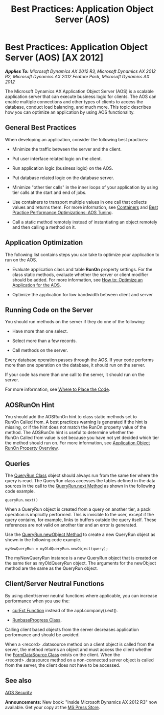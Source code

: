 ﻿---
title: 'Best Practices: Application Object Server (AOS)'
TOCTitle: 'Best Practices: Application Object Server (AOS)'
ms:assetid: d3ad30d8-9692-4f58-98bc-817af4bfe411
ms:mtpsurl: https://msdn.microsoft.com/en-us/library/Cc576577(v=AX.60)
ms:contentKeyID: 35251968
ms.date: 05/18/2015
mtps_version: v=AX.60
---

# Best Practices: Application Object Server (AOS) [AX 2012]


_**Applies To:** Microsoft Dynamics AX 2012 R3, Microsoft Dynamics AX 2012 R2, Microsoft Dynamics AX 2012 Feature Pack, Microsoft Dynamics AX 2012_

The Microsoft Dynamics AX Application Object Server (AOS) is a scalable application server that can execute business logic for clients. The AOS can enable multiple connections and other types of clients to access the database, conduct load balancing, and much more. This topic describes how you can optimize an application by using AOS functionality.

## General Best Practices

When developing an application, consider the following best practices:

  - Minimize the traffic between the server and the client.

  - Put user interface related logic on the client.

  - Run application logic (business logic) on the AOS.

  - Put database related logic on the database server.

  - Minimize "other tier calls" in the inner loops of your application by using tier calls at the start and end of jobs.

  - Use containers to transport multiple values in one call that collects values and returns them. For more information, see [Containers](containers.md) and [Best Practice Performance Optimizations: AOS Tuning](best-practice-performance-optimizations-aos-tuning.md).

  - Call a static method remotely instead of instantiating an object remotely and then calling a method on it.

## Application Optimization

The following list contains steps you can take to optimize your application to run on the AOS.

  - Evaluate application class and table **RunOn** property settings. For the class static methods, evaluate whether the server or client modifier should be added. For more information, see [How to: Optimize an Application for the AOS](how-to-optimize-an-application-for-the-aos.md).

  - Optimize the application for low bandwidth between client and server

## Running Code on the Server

You should run methods on the server if they do one of the following:

  - Have more than one select.

  - Select more than a few records.

  - Call methods on the server.

Every database operation passes through the AOS. If your code performs more than one operation on the database, it should run on the server.

If your code has more than one call to the server, it should run on the server.

For more information, see [Where to Place the Code](where-to-place-the-code.md).

## AOSRunOn Hint

You should add the AOSRunOn hint to class static methods set to RunOn Called from. A best practices warning is generated if the hint is missing, or if the hint does not match the RunOn property value of the method. The AOSRunOn hint is useful to determine whether the RunOn Called from value is set because you have not yet decided which tier the method should run on. For more information, see [Application Object RunOn Property Overview](application-object-runon-property-overview.md).

## Queries

The [QueryRun Class](https://msdn.microsoft.com/en-us/library/gg923354\(v=ax.60\)) object should always run from the same tier where the query is read. The QueryRun class accesses the tables defined in the data sources in the call to the [QueryRun.next Method](https://msdn.microsoft.com/en-us/library/gg923364\(v=ax.60\)) as shown in the following code example.

    queryRun.next()

When a QueryRun object is created from a query on another tier, a pack operation is implicitly performed. This is invisible to the user, except if the query contains, for example, links to buffers outside the query itself. These references are not valid on another tier and an error is generated.

Use the [QueryRun.newObject Method](https://msdn.microsoft.com/en-us/library/gg923363\(v=ax.60\)) to create a new QueryRun object as shown in the following code example.

    myNewQueryRun = myOldQueryRun.newObject(query);

The myNewQueryRun instance is a new QueryRun object that is created on the same tier as myOldQueryRun object. The arguments for the newObject method are the same as the QueryRun object.

## Client/Server Neutral Functions

By using client/server neutral functions where applicable, you can increase performance when you use the:

  - [curExt Function](https://msdn.microsoft.com/en-us/library/aa887473\(v=ax.60\)) instead of the appl.company().ext().

  - [RunbaseProgress Class](https://msdn.microsoft.com/en-us/library/gg823022\(v=ax.60\)).

Calling client based objects from the server decreases application performance and should be avoided.

When a \<record\> .datasource method on a client object is called from the server, the method returns an object and must access the client whether the [FormDataSource Class](https://msdn.microsoft.com/en-us/library/gg892246\(v=ax.60\)) exists on the client. When the \<record\> .datasource method on a non-connected server object is called from the server, the client does not have to be accessed.

## See also

[AOS Security](aos-security.md)

  
**Announcements:** New book: "Inside Microsoft Dynamics AX 2012 R3" now available. Get your copy at the [MS Press Store](https://www.microsoftpressstore.com/store/inside-microsoft-dynamics-ax-2012-r3-9780735685109).

